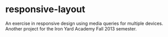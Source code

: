responsive-layout
=================

An exercise in responsive design using media queries for multiple devices.
Another project for the Iron Yard Academy Fall 2013 semester.
